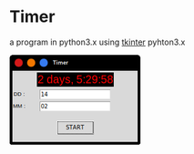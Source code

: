 # Timer
a program in python3.x using [tkinter](https://docs.python.org/3/library/tkinter.html) pyhton3.x

![executed](timer.png "Executed Program!")